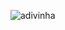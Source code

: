 ![adivinha](https://github.com/santosdeivissonsilva/Game-adivinhe-um-numero/assets/128804983/ab6bfadc-3241-4427-914a-1af6f62e3d9f)

